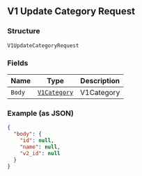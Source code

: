 ## V1 Update Category Request

### Structure

`V1UpdateCategoryRequest`

### Fields

| Name | Type | Description |
|  --- | --- | --- |
| `Body` | [`V1Category`](/doc/models/v1-category.md) | V1Category |

### Example (as JSON)

```json
{
  "body": {
    "id": null,
    "name": null,
    "v2_id": null
  }
}
```

